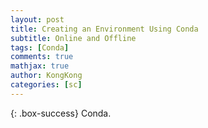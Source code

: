 ```yaml
---
layout: post
title: Creating an Environment Using Conda
subtitle: Online and Offline
tags: [Conda]
comments: true
mathjax: true
author: KongKong
categories: [sc]
---
```


{: .box-success}
Conda.

